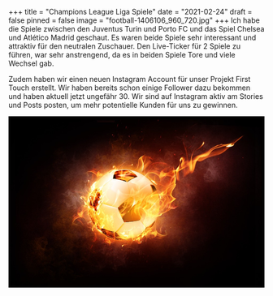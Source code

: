 +++
title = "Champions League Liga Spiele"
date = "2021-02-24"
draft = false
pinned = false
image = "football-1406106_960_720.jpg"
+++
Ich habe die Spiele zwischen den Juventus Turin und Porto FC und das Spiel Chelsea und Atlético Madrid geschaut. Es waren beide Spiele sehr interessant und attraktiv für den neutralen Zuschauer. Den Live-Ticker für 2 Spiele zu führen, war sehr anstrengend, da es in beiden Spiele Tore und viele Wechsel gab. 



Zudem haben wir einen neuen Instagram Account für unser Projekt First Touch erstellt. Wir haben bereits schon einige Follower dazu bekommen und haben aktuell jetzt ungefähr 30. Wir sind auf Instagram aktiv am Stories und Posts posten, um mehr potentielle Kunden für uns zu gewinnen. 

![](football-1406106_960_720.jpg)